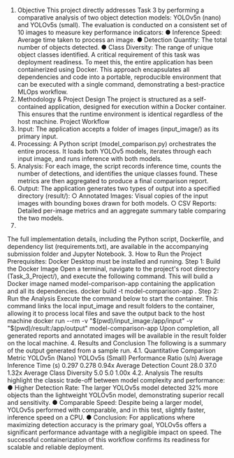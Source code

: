 1. Objective
This project directly addresses Task 3 by performing a comparative analysis of two object
detection models: YOLOv5n (nano) and YOLOv5s (small). The evaluation is conducted on a
consistent set of 10 images to measure key performance indicators:
● Inference Speed: Average time taken to process an image.
● Detection Quantity: The total number of objects detected.
● Class Diversity: The range of unique object classes identified.
A critical requirement of this task was deployment readiness. To meet this, the entire application
has been containerized using Docker. This approach encapsulates all dependencies and code
into a portable, reproducible environment that can be executed with a single command,
demonstrating a best-practice MLOps workflow.
2. Methodology & Project Design
The project is structured as a self-contained application, designed for execution within a Docker
container. This ensures that the runtime environment is identical regardless of the host machine.
Project Workflow
1. Input: The application accepts a folder of images (input_image/) as its primary input.
2. Processing: A Python script (model_comparison.py) orchestrates the entire process. It
loads both YOLOv5 models, iterates through each input image, and runs inference with
both models.
3. Analysis: For each image, the script records inference time, counts the number of
detections, and identifies the unique classes found. These metrics are then aggregated
to produce a final comparison report.
4. Output: The application generates two types of output into a specified directory
(result/):
○ Annotated Images: Visual copies of the input images with bounding boxes
drawn for both models.
○ CSV Reports: Detailed per-image metrics and an aggregate summary table
comparing the two models.
5.
The full implementation details, including the Python script, Dockerfile, and dependency list
(requirements.txt), are available in the accompanying submission folder and Jupyter
Notebook.
3. How to Run the Project
Prerequisites: Docker Desktop must be installed and running.
Step 1: Build the Docker Image
Open a terminal, navigate to the project's root directory (Task_3_Project/), and execute the
following command. This will build a Docker image named model-comparison-app containing
the application and all its dependencies.
docker build -t model-comparison-app .
Step 2: Run the Analysis
Execute the command below to start the container. This command links the local input_image
and result folders to the container, allowing it to process local files and save the output back to
the host machine
docker run --rm -v "$(pwd)/input_image:/app/input" -v "$(pwd)/result:/app/output"
model-comparison-app
Upon completion, all generated reports and annotated images will be available in the result
folder on the local machine.
4. Results and Conclusion
The following is a summary of the output generated from a sample run.
4.1. Quantitative Comparison
Metric YOLOv5n
(Nano)
YOLOv5s
(Small)
Performance Ratio
(s/n)
Average Inference
Time (s)
0.297 0.278 0.94x
Average Detection
Count
28.0 37.0 1.32x
Average Class
Diversity
5.0 5.0 1.00x
4.2. Analysis
The results highlight the classic trade-off between model complexity and performance:
● Higher Detection Rate: The larger YOLOv5s model detected 32% more objects than
the lightweight YOLOv5n model, demonstrating superior recall and sensitivity.
● Comparable Speed: Despite being a larger model, YOLOv5s performed with
comparable, and in this test, slightly faster, inference speed on a CPU.
● Conclusion: For applications where maximizing detection accuracy is the primary goal,
YOLOv5s offers a significant performance advantage with a negligible impact on
speed. The successful containerization of this workflow confirms its readiness for
scalable and reliable deployment.
